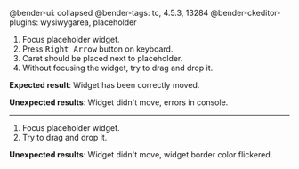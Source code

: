 @bender-ui: collapsed
@bender-tags: tc, 4.5.3, 13284
@bender-ckeditor-plugins: wysiwygarea, placeholder

1. Focus placeholder widget.
2. Press <kbd>Right Arrow</kbd> button on keyboard.
3. Caret should be placed next to placeholder.
4. Without focusing the widget, try to drag and drop it.

**Expected result**: Widget has been correctly moved.

**Unexpected results**: Widget didn't move, errors in console.

------------------

1. Focus placeholder widget.
2. Try to drag and drop it.

**Unexpected results**: Widget didn't move, widget border color flickered.

